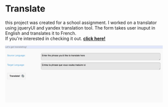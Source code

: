 # Translate
this project was created for a school assignment. I worked on a translator using jqueryUI and yandex translation tool. The form takes user inuput in English and translates it to French.<br>
If you're interested in checking it out. <a href="https://mshehan.github.io/translate/translate/index.html"><b>click here!</b></a>

![Alt text](./translate/snapshot.png?raw=true "translation web app")
